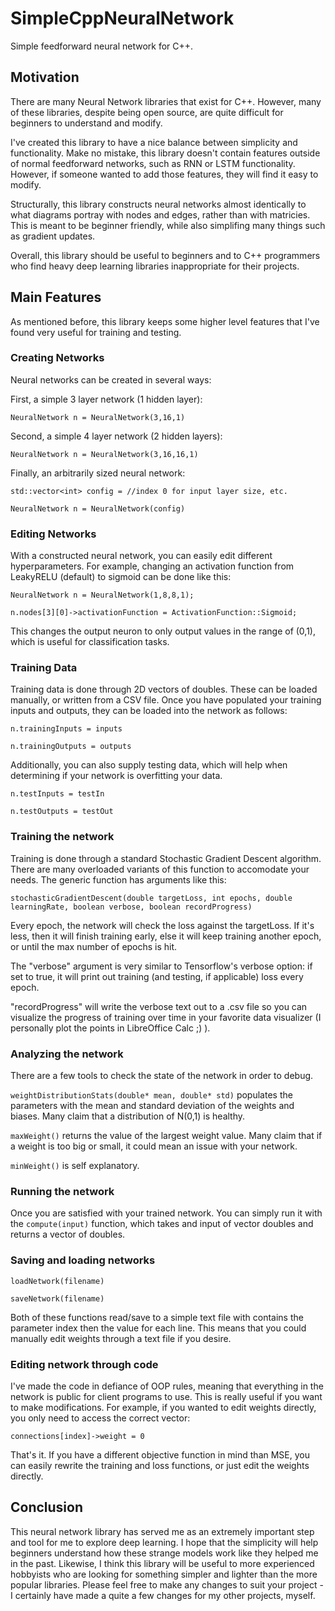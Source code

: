 # SimpleCppNeuralNetwork
Simple feedforward neural network for C++.


## Motivation
There are many Neural Network libraries that exist for C++. However, many of these libraries, despite being open source, are quite difficult for beginners to understand and modify.

I've created this library to have a nice balance between simplicity and functionality. Make no mistake, this library doesn't contain features outside of normal feedforward networks, such as RNN or LSTM functionality. However, if someone wanted to add those features, they will find it easy to modify.

Structurally, this library constructs neural networks almost identically to what diagrams portray with nodes and edges, rather than with matricies. This is meant to be beginner friendly, while also simplifing many things such as gradient updates.

Overall, this library should be useful to beginners and to C++ programmers who find heavy deep learning libraries inappropriate for their projects.

## Main Features
As mentioned before, this library keeps some higher level features that I've found very useful for training and testing.

### Creating Networks

Neural networks can be created in several ways:

First, a simple 3 layer network (1 hidden layer):

`NeuralNetwork n = NeuralNetwork(3,16,1)`

Second, a simple 4 layer network (2 hidden layers):

`NeuralNetwork n = NeuralNetwork(3,16,16,1)`

Finally, an arbitrarily sized neural network:

`std::vector<int> config = //index 0 for input layer size, etc.`

`NeuralNetwork n = NeuralNetwork(config)`

### Editing Networks

With a constructed neural network, you can easily edit different hyperparameters. For example, changing an activation function from LeakyRELU (default) to sigmoid can be done like this:

`NeuralNetwork n = NeuralNetwork(1,8,8,1);`

`n.nodes[3][0]->activationFunction = ActivationFunction::Sigmoid;`

This changes the output neuron to only output values in the range of (0,1), which is useful for classification tasks.

### Training Data

Training data is done through 2D vectors of doubles. These can be loaded manually, or written from a CSV file. Once you have populated your training inputs and outputs, they can be loaded into the network as follows:

`n.trainingInputs = inputs`

`n.trainingOutputs = outputs`

Additionally, you can also supply testing data, which will help when determining if your network is overfitting your data.

`n.testInputs = testIn`

`n.testOutputs = testOut`

### Training the network

Training is done through a standard Stochastic Gradient Descent algorithm. There are many overloaded variants of this function to accomodate your needs. The generic function has arguments like this:

`stochasticGradientDescent(double targetLoss, int epochs, double learningRate, boolean verbose, boolean recordProgress)`

Every epoch, the network will check the loss against the targetLoss. If it's less, then it will finish training early, else it will keep training another epoch, or until the max number of epochs is hit.

The "verbose" argument is very similar to Tensorflow's verbose option: if set to true, it will print out training (and testing, if applicable) loss every epoch.

"recordProgress" will write the verbose text out to a .csv file so you can visualize the progress of training over time in your favorite data visualizer (I personally plot the points in LibreOffice Calc ;) ).

### Analyzing the network

There are a few tools to check the state of the network in order to debug.

`weightDistributionStats(double* mean, double* std)` populates the parameters with the mean and standard deviation of the weights and biases. Many claim that a distribution of N(0,1) is healthy.

`maxWeight()` returns the value of the largest weight value. Many claim that if a weight is too big or small, it could mean an issue with your network.

`minWeight()` is self explanatory.

### Running the network

Once you are satisfied with your trained network. You can simply run it with the `compute(input)` function, which takes and input of vector doubles and returns a vector of doubles.

### Saving and loading networks

`loadNetwork(filename)`

`saveNetwork(filename)`

Both of these functions read/save to a simple text file with contains the parameter index then the value for each line. This means that you could manually edit weights through a text file if you desire.

### Editing network through code

I've made the code in defiance of OOP rules, meaning that everything in the network is public for client programs to use. This is really useful if you want to make modifications. For example, if you wanted to edit weights directly, you only need to access the correct vector:

`connections[index]->weight = 0`

That's it. If you have a different objective function in mind than MSE, you can easily rewrite the training and loss functions, or just edit the weights directly.


## Conclusion

This neural network library has served me as an extremely important step and tool for me to explore deep learning. I hope that the simplicity will help beginners understand how these strange models work like they helped me in the past. Likewise, I think this library will be useful to more experienced hobbyists who are looking for something simpler and lighter than the more popular libraries. Please feel free to make any changes to suit your project - I certainly have made a quite a few changes for my other projects, myself.
